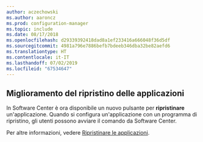 ```yaml
---
author: aczechowski
ms.author: aaroncz
ms.prod: configuration-manager
ms.topic: include
ms.date: 08/17/2018
ms.openlocfilehash: d29339392418dad8a1ef233416a666048f36d5df
ms.sourcegitcommit: 4981a796e7886befb7bdeeb346dba32be82aefd6
ms.translationtype: HT
ms.contentlocale: it-IT
ms.lasthandoff: 07/02/2019
ms.locfileid: "67534647"
---
```

## <a name="bkmk_repair"></a> Miglioramento del ripristino delle applicazioni
<!--1357866-->

In Software Center è ora disponibile un nuovo pulsante per **ripristinare** un'applicazione. Quando si configura un'applicazione con un programma di ripristino, gli utenti possono avviare il comando da Software Center. 

Per altre informazioni, vedere [Ripristinare le applicazioni](/sccm/core/get-started/capabilities-in-technical-preview-1807#bkmk_app-repair).


